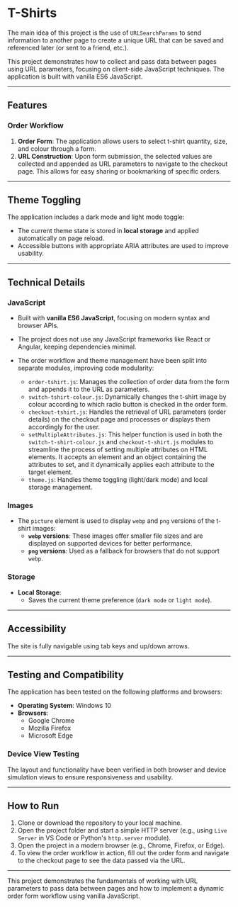 # T-Shirts

The main idea of this project is the use of `URLSearchParams` to send information to another page to create a unique URL that can be saved and referenced later (or sent to a friend, etc.).

This project demonstrates how to collect and pass data between pages using URL parameters, focusing on client-side JavaScript techniques. The application is built with vanilla ES6 JavaScript.

---

## Features

### Order Workflow

1. **Order Form**: The application allows users to select t-shirt quantity, size, and colour through a form.
2. **URL Construction**: Upon form submission, the selected values are collected and appended as URL parameters to navigate to the checkout page. This allows for easy sharing or bookmarking of specific orders.

---

## Theme Toggling

The application includes a dark mode and light mode toggle:

- The current theme state is stored in **local storage** and applied automatically on page reload.
- Accessible buttons with appropriate ARIA attributes are used to improve usability.

---

## Technical Details

### JavaScript

- Built with **vanilla ES6 JavaScript**, focusing on modern syntax and browser APIs.
- The project does not use any JavaScript frameworks like React or Angular, keeping dependencies minimal.
- The order workflow and theme management have been split into separate modules, improving code modularity:

  - `order-tshirt.js`: Manages the collection of order data from the form and appends it to the URL as parameters.
  - `switch-tshirt-colour.js`: Dynamically changes the t-shirt image by colour according to which radio button is checked in the order form.
  - `checkout-tshirt.js`: Handles the retrieval of URL parameters (order details) on the checkout page and processes or displays them accordingly for the user.
  - `setMultipleAttributes.js`: This helper function is used in both the `switch-t-shirt-colour.js` and `checkout-t-shirt.js` modules to streamline the process of setting multiple attributes on HTML elements. It accepts an element and an object containing the attributes to set, and it dynamically applies each attribute to the target element.
  - `theme.js`: Handles theme toggling (light/dark mode) and local storage management.

### Images

- The `picture` element is used to display `webp` and `png` versions of the t-shirt images:
  - **`webp` versions**: These images offer smaller file sizes and are displayed on supported devices for better performance.
  - **`png` versions**: Used as a fallback for browsers that do not support `webp`.

### Storage

- **Local Storage**:
  - Saves the current theme preference (`dark mode` or `light mode`).

---

## Accessibility

The site is fully navigable using tab keys and up/down arrows.

---

## Testing and Compatibility

The application has been tested on the following platforms and browsers:

- **Operating System**: Windows 10
- **Browsers**:
  - Google Chrome
  - Mozilla Firefox
  - Microsoft Edge

### Device View Testing

The layout and functionality have been verified in both browser and device simulation views to ensure responsiveness and usability.

---

## How to Run

1. Clone or download the repository to your local machine.
2. Open the project folder and start a simple HTTP server (e.g., using `Live Server` in VS Code or Python's `http.server` module).
3. Open the project in a modern browser (e.g., Chrome, Firefox, or Edge).
4. To view the order workflow in action, fill out the order form and navigate to the checkout page to see the data passed via the URL.

---

This project demonstrates the fundamentals of working with URL parameters to pass data between pages and how to implement a dynamic order form workflow using vanilla JavaScript.
